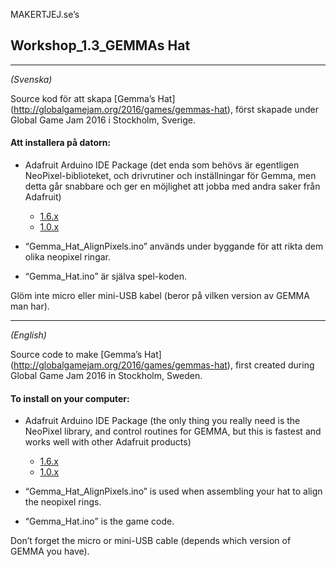 MAKERTJEJ.se’s 
## Workshop_1.3_GEMMAs Hat
***
*(Svenska)*

Source kod för att skapa [Gemma’s Hat] (http://globalgamejam.org/2016/games/gemmas-hat), först skapade under Global Game Jam 2016 i Stockholm, Sverige.

#### Att installera på datorn:

* Adafruit Arduino IDE Package (det enda som behövs är egentligen NeoPixel-biblioteket, och drivrutiner och inställningar för Gemma, men detta går snabbare och ger en möjlighet att jobba med andra saker från Adafruit)
  * [1.6.x](https://learn.adafruit.com/adafruit-arduino-ide-setup/arduino-1-dot-6-x-ide)
  * [1.0.x](https://learn.adafruit.com/adafruit-arduino-ide-setup/arduino-1-dot-0-x-ide)

* “Gemma_Hat_AlignPixels.ino” används under byggande för att rikta dem olika neopixel ringar.

* “Gemma_Hat.ino” är själva spel-koden.

Glöm inte micro eller mini-USB kabel (beror på vilken version av GEMMA man har).

***

*(English)*

Source code to make [Gemma’s Hat] (http://globalgamejam.org/2016/games/gemmas-hat), first created during Global Game Jam 2016 in Stockholm, Sweden.

#### To install on your computer:

* Adafruit Arduino IDE Package (the only thing you really need is the NeoPixel library,  and control routines for GEMMA, but this is fastest and works well with other Adafruit products)
  * [1.6.x](https://learn.adafruit.com/adafruit-arduino-ide-setup/arduino-1-dot-6-x-ide)
  * [1.0.x](https://learn.adafruit.com/adafruit-arduino-ide-setup/arduino-1-dot-0-x-ide)

* “Gemma_Hat_AlignPixels.ino” is used when assembling your hat to align the neopixel rings.

* “Gemma_Hat.ino” is the game code.

Don’t forget the micro or mini-USB cable (depends which version of GEMMA you have).
